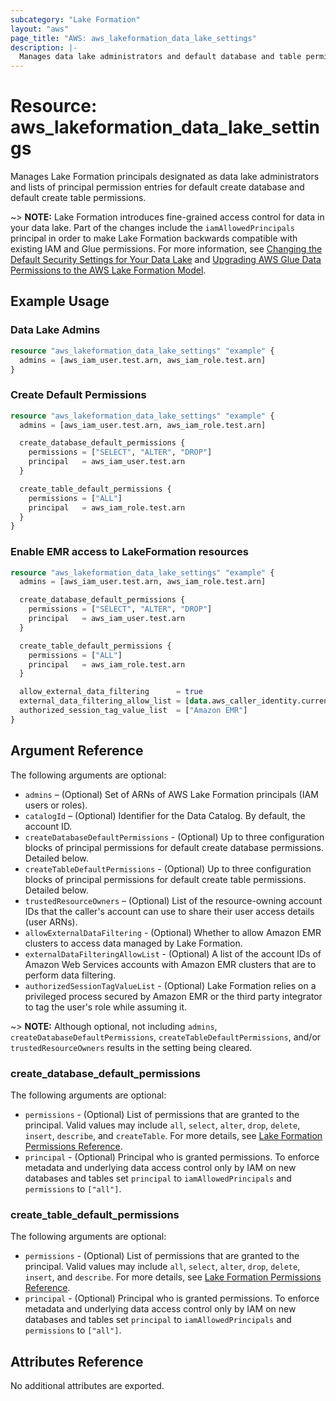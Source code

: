 ```yaml
---
subcategory: "Lake Formation"
layout: "aws"
page_title: "AWS: aws_lakeformation_data_lake_settings"
description: |-
  Manages data lake administrators and default database and table permissions
---
```


# Resource: aws_lakeformation_data_lake_settings

Manages Lake Formation principals designated as data lake administrators and lists of principal permission entries for default create database and default create table permissions.

~> **NOTE:** Lake Formation introduces fine-grained access control for data in your data lake. Part of the changes include the `iamAllowedPrincipals` principal in order to make Lake Formation backwards compatible with existing IAM and Glue permissions. For more information, see [Changing the Default Security Settings for Your Data Lake](https://docs.aws.amazon.com/lake-formation/latest/dg/change-settings.html) and [Upgrading AWS Glue Data Permissions to the AWS Lake Formation Model](https://docs.aws.amazon.com/lake-formation/latest/dg/upgrade-glue-lake-formation.html).

## Example Usage

### Data Lake Admins

```terraform
resource "aws_lakeformation_data_lake_settings" "example" {
  admins = [aws_iam_user.test.arn, aws_iam_role.test.arn]
}
```

### Create Default Permissions

```terraform
resource "aws_lakeformation_data_lake_settings" "example" {
  admins = [aws_iam_user.test.arn, aws_iam_role.test.arn]

  create_database_default_permissions {
    permissions = ["SELECT", "ALTER", "DROP"]
    principal   = aws_iam_user.test.arn
  }

  create_table_default_permissions {
    permissions = ["ALL"]
    principal   = aws_iam_role.test.arn
  }
}
```

### Enable EMR access to LakeFormation resources

```terraform
resource "aws_lakeformation_data_lake_settings" "example" {
  admins = [aws_iam_user.test.arn, aws_iam_role.test.arn]

  create_database_default_permissions {
    permissions = ["SELECT", "ALTER", "DROP"]
    principal   = aws_iam_user.test.arn
  }

  create_table_default_permissions {
    permissions = ["ALL"]
    principal   = aws_iam_role.test.arn
  }

  allow_external_data_filtering      = true
  external_data_filtering_allow_list = [data.aws_caller_identity.current.account_id, data.aws_caller_identity.third_party.account_id]
  authorized_session_tag_value_list  = ["Amazon EMR"]
}
```

## Argument Reference

The following arguments are optional:

* `admins` – (Optional) Set of ARNs of AWS Lake Formation principals (IAM users or roles).
* `catalogId` – (Optional) Identifier for the Data Catalog. By default, the account ID.
* `createDatabaseDefaultPermissions` - (Optional) Up to three configuration blocks of principal permissions for default create database permissions. Detailed below.
* `createTableDefaultPermissions` - (Optional) Up to three configuration blocks of principal permissions for default create table permissions. Detailed below.
* `trustedResourceOwners` – (Optional) List of the resource-owning account IDs that the caller's account can use to share their user access details (user ARNs).
* `allowExternalDataFiltering` - (Optional) Whether to allow Amazon EMR clusters to access data managed by Lake Formation.
* `externalDataFilteringAllowList` - (Optional) A list of the account IDs of Amazon Web Services accounts with Amazon EMR clusters that are to perform data filtering.
* `authorizedSessionTagValueList` - (Optional) Lake Formation relies on a privileged process secured by Amazon EMR or the third party integrator to tag the user's role while assuming it.

~> **NOTE:** Although optional, not including `admins`, `createDatabaseDefaultPermissions`, `createTableDefaultPermissions`, and/or `trustedResourceOwners` results in the setting being cleared.

### create_database_default_permissions

The following arguments are optional:

* `permissions` - (Optional) List of permissions that are granted to the principal. Valid values may include `all`, `select`, `alter`, `drop`, `delete`, `insert`, `describe`, and `createTable`. For more details, see [Lake Formation Permissions Reference](https://docs.aws.amazon.com/lake-formation/latest/dg/lf-permissions-reference.html).
* `principal` - (Optional) Principal who is granted permissions. To enforce metadata and underlying data access control only by IAM on new databases and tables set `principal` to `iamAllowedPrincipals` and `permissions` to `["all"]`.

### create_table_default_permissions

The following arguments are optional:

* `permissions` - (Optional) List of permissions that are granted to the principal. Valid values may include `all`, `select`, `alter`, `drop`, `delete`, `insert`, and `describe`. For more details, see [Lake Formation Permissions Reference](https://docs.aws.amazon.com/lake-formation/latest/dg/lf-permissions-reference.html).
* `principal` - (Optional) Principal who is granted permissions. To enforce metadata and underlying data access control only by IAM on new databases and tables set `principal` to `iamAllowedPrincipals` and `permissions` to `["all"]`.

## Attributes Reference

No additional attributes are exported.

<!-- cache-key: cdktf-0.17.0-pre.15 input-4d6a825e613e0bf96009f6d3b4fcfd8b8d7ee62b0fd067b934b66edc2c908546 -->